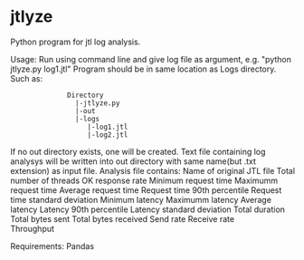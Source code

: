 # jtlyze
Python program for jtl log analysis.

Usage: Run using command line and give log file as argument, e.g. "python jtlyze.py log1.jtl"
Program should be in same location as Logs directory. Such as:

                  Directory
                    |-jtlyze.py
                    |-out
                    |-logs
                       |-log1.jtl
                       |-log2.jtl
                    
  
If no out directory exists, one will be created. Text file containing log analysys will be written into out directory with same name(but .txt extension) as input file.
Analysis file contains:
      Name of original JTL file
      Total number of threads
      OK response rate
      Minimum request time
      Maximumm request time
      Average request time
      Request time 90th percentile 
      Request time standard deviation 
      Minimum latency
      Maximumm latency
      Average latency
      Latency 90th percentile 
      Latency standard deviation
      Total duration
      Total bytes sent
      Total bytes received
      Send rate
      Receive rate  
      Throughput 


Requirements:
  Pandas
 
